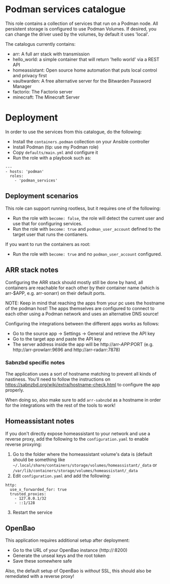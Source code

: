 # Podman services catalogue
This role contains a collection of services that run on a Podman node. All persistent storage is configured to use Podman Volumes. If desired, you can change the driver used by the volumes, by default it uses 'local'.

The catalogus currently contains:

* arr: A full arr stack with transmission
* hello_world: a simple container that will return 'hello world' via a REST API
* homeassistant: Open source home automation that puts local control and privacy first
* vaultwarden: A free alternative server for the Bitwarden Password Manager
* factorio: The Factorio server
* minecraft: The Minecraft Server

# Deployment
In order to use the services from this catalogue, do the following:

* Install the ```containers.podman``` collection on your Ansible controller
* Install Podman (tip: use my Podman role)
* Copy ``` defaults/main.yml ``` and configure it
* Run the role with a playbook such as:

```
---
- hosts: 'podman'
  roles:
    - 'podman_services'
```

## Deployment scenarios
This role can support running rootless, but it requires one of the following:

* Run the role with ```become: false```, the role will detect the current user and use that for configuring services.
* Run the role with ```become: true``` and ```podman_user_account``` defined to the target user that runs the contianers.

If you want to run the containers as root:

* Run the role with ```become: true``` and no ```podman_user_account``` configured.

## ARR stack notes
Configuring the ARR stack should mostly still be done by hand, all containers are reachable for each other by their container name (which is arr-$APP, e.g. arr-sonarr) on their default ports.

NOTE: Keep in mind that reaching the apps from your pc uses the hostname of the podman host! The apps themselves are configured to connect to each other using a Podman network and uses an alternative DNS source!

Configuring the integrations between the different apps works as follows:

  * Go to the source app -> Settings -> General and retrieve the API key
  * Go to the target app and paste the API key
  * The server address inside the app will be http://arr-$APP:$PORT (e.g. http://arr-prowlarr:9696 and http://arr-radarr:7878)

### Sabnzbd specific notes
The application uses a sort of hostname matching to prevent all kinds of nastiness. You'll need to follow the instructions on https://sabnzbd.org/wiki/extra/hostname-check.html to configure the app properly.

When doing so, also make sure to add ```arr-sabnzbd``` as a hostname in order for the integrations with the rest of the tools to work!

## Homeassistant notes
If you don't directly expose homeassistant to your network and use a reverse proxy, add the following to the ```configuration.yaml``` to enable reverse proxying:

1. Go to the folder where the homeassistant volume's data is (default should be something like ```~/.local/share/containers/storage/volumes/homeassistant/_data``` or ```/var/lib/containers/storage/volumes/homeassistant/_data```
2. Edit ```configuration.yaml``` and add the following:
```
http:
  use_x_forwarded_for: true
  trusted_proxies:
    - 127.0.0.1/32
    - ::1/128
```

3. Restart the service

## OpenBao
This application requires additional setup after deployment:

  - Go to the URL of your OpenBao instance (http://<server>:8200)
  - Generate the unseal keys and the root token
  - Save these somewhere safe

Also, the default setup of OpenBao is _without_ SSL, this should also be remediated with a reverse proxy!

